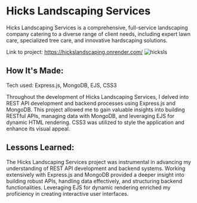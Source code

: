<h1>Hicks Landscaping Services</h1>
<p>Hicks Landscaping Services is a comprehensive, full-service landscaping company catering to a diverse range of client needs, including expert lawn care, specialized tree care, and innovative hardscaping solutions.</p>

Link to project: https://hickslandscaping.onrender.com/
![hicksls](https://github.com/wewjr82/hicks-landscaping/assets/68568420/2c98ad0d-a431-4aaf-965c-7a1f3d7a0407)

<h2>How It's Made:</h2>


<p>Tech used: Express.js, MongoDB, EJS, CSS3</p>

<p>Throughout the development of Hicks Landscaping Services, I delved into REST API development and backend processes using Express.js and MongoDB. This project allowed me to gain valuable insights into building RESTful APIs, managing data with MongoDB, and leveraging EJS for dynamic HTML rendering. CSS3 was utilized to style the application and enhance its visual appeal.</p>

<h2>Lessons Learned:</h2>
<p>The Hicks Landscaping Services project was instrumental in advancing my understanding of REST API development and backend systems. Working extensively with Express.js and MongoDB provided a deeper insight into building robust APIs, handling data effectively, and structuring backend functionalities. Leveraging EJS for dynamic rendering enriched my proficiency in creating interactive user interfaces.</p>
